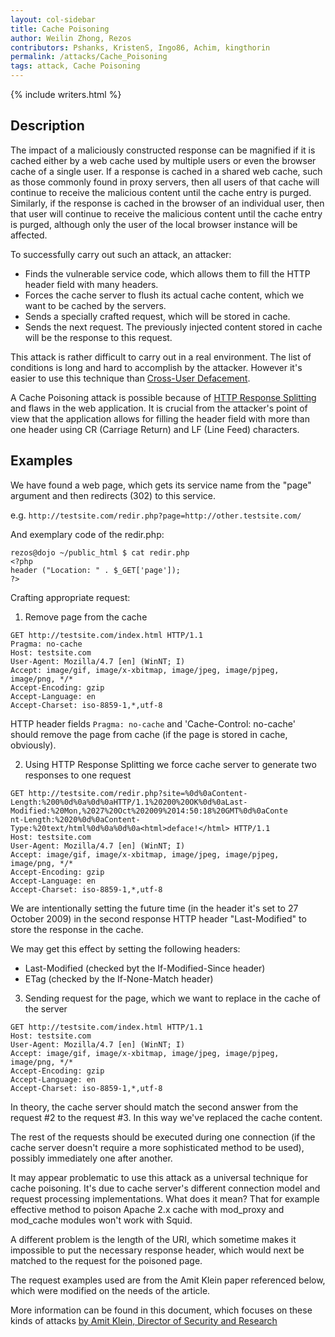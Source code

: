 ```yaml
---
layout: col-sidebar
title: Cache Poisoning
author: Weilin Zhong, Rezos
contributors: Pshanks, KristenS, Ingo86, Achim, kingthorin
permalink: /attacks/Cache_Poisoning
tags: attack, Cache Poisoning
---
```


{% include writers.html %}

## Description

The impact of a maliciously constructed response can be magnified if it
is cached either by a web cache used by multiple users or even the
browser cache of a single user. If a response is cached in a shared web
cache, such as those commonly found in proxy servers, then all users of
that cache will continue to receive the malicious content until the
cache entry is purged. Similarly, if the response is cached in the
browser of an individual user, then that user will continue to receive
the malicious content until the cache entry is purged, although only the
user of the local browser instance will be affected.

To successfully carry out such an attack, an attacker:

- Finds the vulnerable service code, which allows them to fill the HTTP header field with many headers.
- Forces the cache server to flush its actual cache content, which we want to be cached by the servers.
- Sends a specially crafted request, which will be stored in cache.
- Sends the next request. The previously injected content stored in cache will be the response to this request.

This attack is rather difficult to carry out in a real environment. The
list of conditions is long and hard to accomplish by the attacker.
However it's easier to use this technique than [Cross-User
Defacement](Cross-User_Defacement).

A Cache Poisoning attack is possible because of [HTTP Response
Splitting](HTTP_Response_Splitting) and flaws in the web
application. It is crucial from the attacker's point of view that the
application allows for filling the header field with more than one
header using CR (Carriage Return) and LF (Line Feed) characters.

## Examples

We have found a web page, which gets its service name from the "page"
argument and then redirects (302) to this service.

e.g. `http://testsite.com/redir.php?page=http://other.testsite.com/`

And exemplary code of the redir.php:

```
rezos@dojo ~/public_html $ cat redir.php
<?php
header ("Location: " . $_GET['page']);
?>
```

Crafting appropriate request:

1. Remove page from the cache

```http
GET http://testsite.com/index.html HTTP/1.1
Pragma: no-cache
Host: testsite.com
User-Agent: Mozilla/4.7 [en] (WinNT; I)
Accept: image/gif, image/x-xbitmap, image/jpeg, image/pjpeg,
image/png, */*
Accept-Encoding: gzip
Accept-Language: en
Accept-Charset: iso-8859-1,*,utf-8
```

HTTP header fields `Pragma: no-cache` and 'Cache-Control: no-cache' should
remove the page from cache (if the page is stored in cache, obviously).

2. Using HTTP Response Splitting we force cache server to generate two responses to one request

```http
GET http://testsite.com/redir.php?site=%0d%0aContent-
Length:%200%0d%0a%0d%0aHTTP/1.1%20200%20OK%0d%0aLast-
Modified:%20Mon,%2027%20Oct%202009%2014:50:18%20GMT%0d%0aConte
nt-Length:%2020%0d%0aContent-
Type:%20text/html%0d%0a%0d%0a<html>deface!</html> HTTP/1.1
Host: testsite.com
User-Agent: Mozilla/4.7 [en] (WinNT; I)
Accept: image/gif, image/x-xbitmap, image/jpeg, image/pjpeg,
image/png, */*
Accept-Encoding: gzip
Accept-Language: en
Accept-Charset: iso-8859-1,*,utf-8
```

We are intentionally setting the future time (in the header it's set to
27 October 2009) in the second response HTTP header "Last-Modified" to
store the response in the cache.

We may get this effect by setting the following headers:

- Last-Modified (checked byt the If-Modified-Since header)
- ETag (checked by the If-None-Match header)

3. Sending request for the page, which we want to replace in the cache of the server

```http
GET http://testsite.com/index.html HTTP/1.1
Host: testsite.com
User-Agent: Mozilla/4.7 [en] (WinNT; I)
Accept: image/gif, image/x-xbitmap, image/jpeg, image/pjpeg,
image/png, */*
Accept-Encoding: gzip
Accept-Language: en
Accept-Charset: iso-8859-1,*,utf-8
```

In theory, the cache server should match the second answer from the
request #2 to the request #3. In this way we've replaced the cache
content.

The rest of the requests should be executed during one connection (if
the cache server doesn't require a more sophisticated method to be
used), possibly immediately one after another.

It may appear problematic to use this attack as a universal technique for
cache poisoning. It's due to cache server's different connection model
and request processing implementations. What does it mean? That for
example effective method to poison Apache 2.x cache with mod_proxy and
mod_cache modules won't work with Squid.

A different problem is the length of the URI, which sometime makes it
impossible to put the necessary response header, which would next be
matched to the request for the poisoned page.

The request examples used are from the Amit Klein paper referenced below, which were modified on the
needs of the article.

More information can be found in this document, which focuses on these
kinds of attacks [by Amit Klein, Director of Security and Research](http://packetstormsecurity.org/papers/general/whitepaper_httpresponse.pdf)
